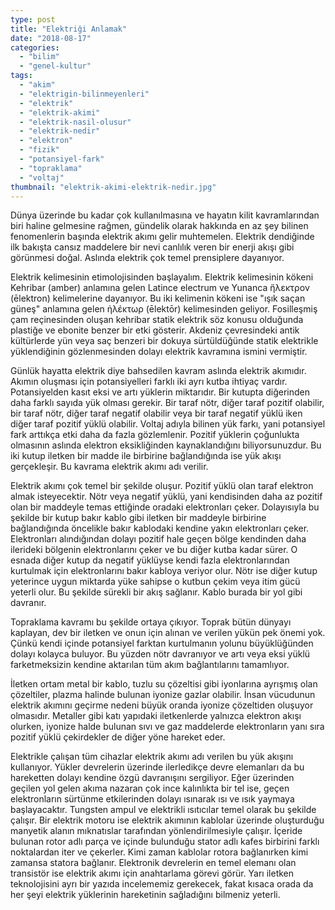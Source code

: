 ```yaml
---
type: post
title: "Elektriği Anlamak"
date: "2018-08-17"
categories: 
  - "bilim"
  - "genel-kultur"
tags: 
  - "akim"
  - "elektrigin-bilinmeyenleri"
  - "elektrik"
  - "elektrik-akimi"
  - "elektrik-nasil-olusur"
  - "elektrik-nedir"
  - "elektron"
  - "fizik"
  - "potansiyel-fark"
  - "topraklama"
  - "voltaj"
thumbnail: "elektrik-akimi-elektrik-nedir.jpg"
---
```


Dünya üzerinde bu kadar çok kullanılmasına ve hayatın kilit kavramlarından biri haline gelmesine rağmen, gündelik olarak hakkında en az şey bilinen fenomenlerin başında elektrik akımı gelir muhtemelen. Elektrik dendiğinde ilk bakışta cansız maddelere bir nevi canlılık veren bir enerji akışı gibi görünmesi doğal. Aslında elektrik çok temel prensiplere dayanıyor.

Elektrik kelimesinin etimolojisinden başlayalım. Elektrik kelimesinin kökeni Kehribar (amber) anlamına gelen Latince electrum ve Yunanca ἤλεκτρον (ēlektron) kelimelerine dayanıyor. Bu iki kelimenin kökeni ise "ışık saçan güneş" anlamına gelen ἠλέκτωρ (ēlektōr) kelimesinden geliyor. Fosilleşmiş çam reçinesinden oluşan kehribar statik elektrik söz konusu olduğunda plastiğe ve ebonite benzer bir etki gösterir. Akdeniz çevresindeki antik kültürlerde yün veya saç benzeri bir dokuya sürtüldüğünde statik elektrikle yüklendiğinin gözlenmesinden dolayı elektrik kavramına ismini vermiştir.

Günlük hayatta elektrik diye bahsedilen kavram aslında elektrik akımıdır. Akımın oluşması için potansiyelleri farklı iki ayrı kutba ihtiyaç vardır. Potansiyelden kasıt eksi ve artı yüklerin miktarıdır. Bir kutupta diğerinden daha farklı sayıda yük olması gerekir. Bir taraf nötr, diğer taraf pozitif olabilir, bir taraf nötr, diğer taraf negatif olabilir veya bir taraf negatif yüklü iken diğer taraf pozitif yüklü olabilir. Voltaj adıyla bilinen yük farkı, yani potansiyel fark arttıkça etki daha da fazla gözlemlenir. Pozitif yüklerin çoğunlukta olmasının aslında elektron eksikliğinden kaynaklandığını biliyorsunuzdur. Bu iki kutup iletken bir madde ile birbirine bağlandığında ise yük akışı gerçekleşir. Bu kavrama elektrik akımı adı verilir.

Elektrik akımı çok temel bir şekilde oluşur. Pozitif yüklü olan taraf elektron almak isteyecektir. Nötr veya negatif yüklü, yani kendisinden daha az pozitif olan bir maddeyle temas ettiğinde oradaki elektronları çeker. Dolayısıyla bu şekilde bir kutup bakır kablo gibi iletken bir maddeyle birbirine bağlandığında öncelikle bakır kablodaki kendine yakın elektronları çeker. Elektronları alındığından dolayı pozitif hale geçen bölge kendinden daha ilerideki bölgenin elektronlarını çeker ve bu diğer kutba kadar sürer. O esnada diğer kutup da negatif yüklüyse kendi fazla elektronlarından kurtulmak için elektronlarını bakır kabloya veriyor olur. Nötr ise diğer kutup yeterince uygun miktarda yüke sahipse o kutbun çekim veya itim gücü yeterli olur. Bu şekilde sürekli bir akış sağlanır. Kablo burada bir yol gibi davranır.

Topraklama kavramı bu şekilde ortaya çıkıyor. Toprak bütün dünyayı kaplayan, dev bir iletken ve onun için alınan ve verilen yükün pek önemi yok. Çünkü kendi içinde potansiyel farktan kurtulmanın yolunu büyüklüğünden dolayı kolayca buluyor. Bu yüzden nötr davranıyor ve artı veya eksi yüklü farketmeksizin kendine aktarılan tüm akım bağlantılarını tamamlıyor.

İletken ortam metal bir kablo, tuzlu su çözeltisi gibi iyonlarına ayrışmış olan çözeltiler, plazma halinde bulunan iyonize gazlar olabilir. İnsan vücudunun elektrik akımını geçirme nedeni büyük oranda iyonize çözeltiden oluşuyor olmasıdır. Metaller gibi katı yapıdaki iletkenlerde yalnızca elektron akışı olurken, iyonize halde bulunan sıvı ve gaz maddelerde elektronların yanı sıra pozitif yüklü çekirdekler de diğer yöne hareket eder.

Elektrikle çalışan tüm cihazlar elektrik akımı adı verilen bu yük akışını kullanıyor. Yükler devrelerin üzerinde ilerledikçe devre elemanları da bu hareketten dolayı kendine özgü davranışını sergiliyor. Eğer üzerinden geçilen yol gelen akıma nazaran çok ince kalınlıkta bir tel ise, geçen elektronların sürtünme etkilerinden dolayı ısınarak ısı ve ısık yaymaya başlayacaktır. Tungsten ampul ve elektrikli ısıtıcılar temel olarak bu şekilde çalışır. Bir elektrik motoru ise elektrik akımının kablolar üzerinde oluşturduğu manyetik alanın mıknatıslar tarafından yönlendirilmesiyle çalışır. İçeride bulunan rotor adlı parça ve içinde bulunduğu stator adlı kafes birbirini farklı noktalardan iter ve çekerler. Kimi zaman kablolar rotora bağlanırken kimi zamansa statora bağlanır. Elektronik devrelerin en temel elemanı olan transistör ise elektrik akımı için anahtarlama görevi görür. Yarı iletken teknolojisini ayrı bir yazıda incelememiz gerekecek, fakat kısaca orada da her şeyi elektrik yüklerinin hareketinin sağladığını bilmeniz yeterli.
